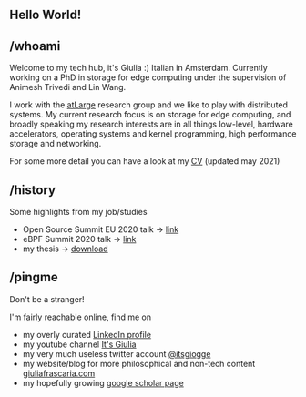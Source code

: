 ## Hello World!

## /whoami

Welcome to my tech hub, it's Giulia :) Italian in Amsterdam. Currently working on a PhD in storage for edge computing under the supervision of Animesh Trivedi and Lin Wang.

I work with the [atLarge](https://atlarge-research.com/) research group and we like to play with distributed systems. My current research focus is on storage for edge computing, and broadly speaking my research interests are in all things low-level, hardware accelerators, operating systems and kernel programming, high performance storage and networking. 

For some more detail you can have a look at my [CV](./CVgitub.pdf) (updated may 2021)

## /history
Some highlights from my job/studies
- Open Source Summit EU 2020 talk -> [link](https://www.youtube.com/watch?v=jtkfjPUrfZQ)
- eBPF Summit 2020 talk -> [link](https://www.youtube.com/watch?v=qEtDoHWYrhA)
- my thesis -> [download](./thesis.pdf)

## /pingme

Don't be a stranger!

I'm fairly reachable online, find me on 
- my overly curated [LinkedIn profile](https://www.linkedin.com/in/giulia-frascaria/)
- my youtube channel [It's Giulia](https://www.youtube.com/channel/UCXFC4SbTEceoCMHLx7PuJ5w)
- my very much useless twitter account [@itsgiogge](https://twitter.com/itsgiogge)
- my website/blog for more philosophical and non-tech content [giuliafrascaria.com](https://giuliafrascaria.com/)
- my hopefully growing [google scholar page](https://scholar.google.com/citations?user=i2rsiy8AAAAJ&hl=en&oi=ao)
